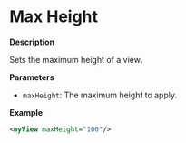 # Max Height

**Description**

Sets the maximum height of a view.

**Parameters**

- `maxHeight`: The maximum height to apply.

**Example**

```xml
<myView maxHeight="100"/>
```
